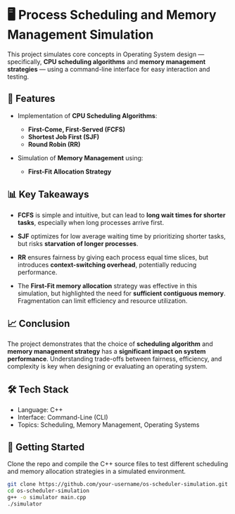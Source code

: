 # 🖥️ Process Scheduling and Memory Management Simulation

This project simulates core concepts in Operating System design — specifically, **CPU scheduling algorithms** and **memory management strategies** — using a command-line interface for easy interaction and testing.

## 📌 Features

- Implementation of **CPU Scheduling Algorithms**:
  - **First-Come, First-Served (FCFS)**
  - **Shortest Job First (SJF)**
  - **Round Robin (RR)**

- Simulation of **Memory Management** using:
  - **First-Fit Allocation Strategy**

## 📊 Key Takeaways

- **FCFS** is simple and intuitive, but can lead to **long wait times for shorter tasks**, especially when long processes arrive first.
- **SJF** optimizes for low average waiting time by prioritizing shorter tasks, but risks **starvation of longer processes**.
- **RR** ensures fairness by giving each process equal time slices, but introduces **context-switching overhead**, potentially reducing performance.

- The **First-Fit memory allocation** strategy was effective in this simulation, but highlighted the need for **sufficient contiguous memory**. Fragmentation can limit efficiency and resource utilization.

## 📈 Conclusion

The project demonstrates that the choice of **scheduling algorithm** and **memory management strategy** has a **significant impact on system performance**. Understanding trade-offs between fairness, efficiency, and complexity is key when designing or evaluating an operating system.

## 🛠️ Tech Stack

- Language: C++  
- Interface: Command-Line (CLI)  
- Topics: Scheduling, Memory Management, Operating Systems

## 🚀 Getting Started

Clone the repo and compile the C++ source files to test different scheduling and memory allocation strategies in a simulated environment.

```bash
git clone https://github.com/your-username/os-scheduler-simulation.git
cd os-scheduler-simulation
g++ -o simulator main.cpp
./simulator
